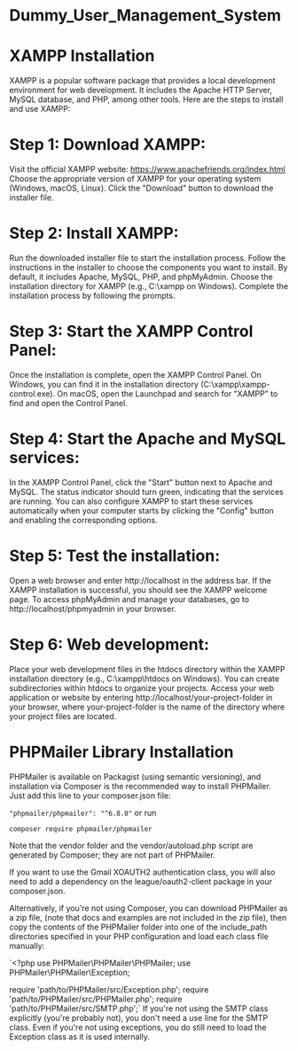 # Dummy_User_Management_System

# XAMPP Installation
XAMPP is a popular software package that provides a local development environment for web development. It includes the Apache HTTP Server, MySQL database, and PHP, among other tools. Here are the steps to install and use XAMPP:

# Step 1: Download XAMPP:
Visit the official XAMPP website: https://www.apachefriends.org/index.html
Choose the appropriate version of XAMPP for your operating system (Windows, macOS, Linux).
Click the "Download" button to download the installer file.

# Step 2: Install XAMPP:
Run the downloaded installer file to start the installation process.
Follow the instructions in the installer to choose the components you want to install. By default, it includes Apache, MySQL, PHP, and phpMyAdmin.
Choose the installation directory for XAMPP (e.g., C:\xampp on Windows).
Complete the installation process by following the prompts.

# Step 3: Start the XAMPP Control Panel:
Once the installation is complete, open the XAMPP Control Panel. On Windows, you can find it in the installation directory (C:\xampp\xampp-control.exe).
On macOS, open the Launchpad and search for "XAMPP" to find and open the Control Panel.

# Step 4: Start the Apache and MySQL services:
In the XAMPP Control Panel, click the "Start" button next to Apache and MySQL. The status indicator should turn green, indicating that the services are running.
You can also configure XAMPP to start these services automatically when your computer starts by clicking the "Config" button and enabling the corresponding options.

# Step 5: Test the installation:
Open a web browser and enter http://localhost in the address bar.
If the XAMPP installation is successful, you should see the XAMPP welcome page.
To access phpMyAdmin and manage your databases, go to http://localhost/phpmyadmin in your browser.

# Step 6: Web development:
Place your web development files in the htdocs directory within the XAMPP installation directory (e.g., C:\xampp\htdocs on Windows).
You can create subdirectories within htdocs to organize your projects.
Access your web application or website by entering http://localhost/your-project-folder in your browser, where your-project-folder is the name of the directory where your project files are located.


# PHPMailer Library Installation
PHPMailer is available on Packagist (using semantic versioning), and installation via Composer is the recommended way to install PHPMailer. Just add this line to your composer.json file:

`"phpmailer/phpmailer": "^6.8.0"`
or run

`composer require phpmailer/phpmailer`

Note that the vendor folder and the vendor/autoload.php script are generated by Composer; they are not part of PHPMailer.

If you want to use the Gmail XOAUTH2 authentication class, you will also need to add a dependency on the league/oauth2-client package in your composer.json.

Alternatively, if you're not using Composer, you can download PHPMailer as a zip file, (note that docs and examples are not included in the zip file), then copy the contents of the PHPMailer folder into one of the include_path directories specified in your PHP configuration and load each class file manually:

`<?php
use PHPMailer\PHPMailer\PHPMailer;
use PHPMailer\PHPMailer\Exception;

require 'path/to/PHPMailer/src/Exception.php';
require 'path/to/PHPMailer/src/PHPMailer.php';
require 'path/to/PHPMailer/src/SMTP.php';`
If you're not using the SMTP class explicitly (you're probably not), you don't need a use line for the SMTP class. Even if you're not using exceptions, you do still need to load the Exception class as it is used internally.


